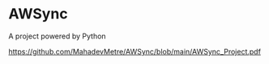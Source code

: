 # AWSync
A project powered by Python

https://github.com/MahadevMetre/AWSync/blob/main/AWSync_Project.pdf